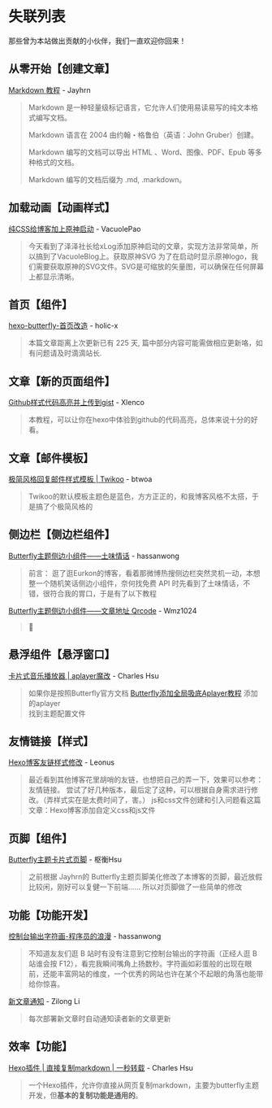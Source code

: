 # 失联列表

那些曾为本站做出贡献的小伙伴，我们一直欢迎你回来！

## 从零开始【创建文章】

[Markdown 教程](https://blog.jayhrn.com/posts/c079e252.html) - Jayhrn

> Markdown 是一种轻量级标记语言，它允许人们使用易读易写的纯文本格式编写文档。
>
> Markdown 语言在 2004 由约翰・格鲁伯（英语：John Gruber）创建。
>
> Markdown 编写的文档可以导出 HTML 、Word、图像、PDF、Epub 等多种格式的文档。
>
> Markdown 编写的文档后缀为 .md, .markdown。

## 加载动画【动画样式】

[纯CSS给博客加上原神启动](https://vacuole.top/p/dc4d56c2.html) - VacuolePao

> 今天看到了泽泽社长给xLog添加原神启动的文章，实现方法非常简单，所以搞到了VacuoleBlog上。获取原神SVG
> 为了在启动时显示原神logo，我们需要获取原神的SVG文件。SVG是可缩放的矢量图，可以确保在任何屏幕上都显示清晰。
>

## 首页【组件】

[hexo-butterfly-首页改造](https://blog.holic-x.com/wv-blog/post/c9f9cd5d.html) - holic-x

> 本篇文章距离上次更新已有 225 天, 篇中部分内容可能需做相应更新咯，如有问题请及时滴滴站长.

## 文章【新的页面组件】

[Github样式代码高亮并上传到gist](https://blog.xlenco.top/posts/8fce.html) - Xlenco

> 本教程，可以让你在hexo中体验到github的代码高亮，总体来说十分的好看。

## 文章【邮件模板】

[极简风格回复邮件样式模板 | Twikoo](https://blog.btwoa.com/4849469a/) - btwoa

> Twikoo的默认模板主题色是蓝色，方方正正的，和我博客风格不太搭，于是搞了个极简风格的

## 侧边栏【侧边栏组件】

[Butterfly主题侧边小组件——土味情话](https://hassanwong.top/posts/ca8261d0/) - hassanwong

> 前言：
> 逛了逛Eurkon的博客，看着那微博热搜侧边栏突然灵机一动，本想整一个随机笑话侧边小组件，奈何找免费 API 时先看到了土味情话，不错，很符合我的胃口，于是有了以下教程

[Butterfly主题侧边小组件——文章地址 Qrcode](https://blog.w03.cc/p/2022/ad188120.html) - Wmz1024

> 🥴 

## 悬浮组件【悬浮窗口】

[卡片式音乐播放器 | aplayer魔改](https://www.crowhsu.top/posts/637681ac.html) - Charles Hsu

> 如果你是按照Butterfly官方文档 [Butterfly添加全局吸底Aplayer教程](https://butterfly.js.org/posts/507c070f/) 添加的aplayer  
> 找到主题配置文件

## 友情链接【样式】

[Hexo博客友链样式修改](https://blog.leonus.cn/2022/link.html) - Leonus

> 最近看到其他博客花里胡哨的友链，也想把自己的弄一下，效果可以参考：友情链接。
> 尝试了好几种版本，最后定了这种，可以根据自身需求进行修改。（弄样式实在是太费时间了，害。）
> js和css文件创建和引入问题看这篇文章：Hexo博客添加自定义css和js文件

## 页脚【组件】

[Butterfly主题卡片式页脚](http://crowhsu.top/posts/c822e518.html) - 枢衡Hsu

> 之前根据 Jayhrn的 Butterfly主题页脚美化修改了本博客的页脚，最近放假比较闲，刚好可以复健一下前端…… 所以对页脚做了一些简单的修改

## 功能【功能开发】

[控制台输出字符画-程序员的浪漫](https://hassanwong.top/posts/7a58550e/) - hassanwong

> 不知道友友们逛 B 站时有没有注意到它控制台输出的字符画（正经人逛 B 站谁会按 F12），看完我瞬间嘴角上扬数秒。字符画如彩蛋般的出现在眼前，还能丰富网站的维度，一个优秀的网站也许在某个不起眼的角落也能带给你惊喜。

[新文章通知](https://lizilong.netlify.app/posts/d5b5/) - Zilong Li

> 每次部署新文章时自动通知读者新的文章更新


## 效率【功能】

[Hexo插件 | 直接复制markdown | 一秒转载](https://www.crowhsu.top/posts/6e818316.html) - Charles Hsu

> 一个Hexo插件，允许你直接从网页复制markdown，主要为butterfly主题开发，但**基本的复制功能是通用的**。

